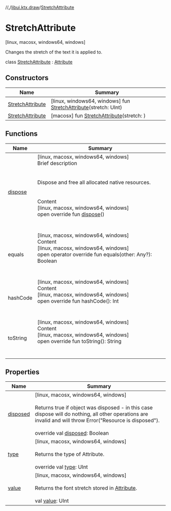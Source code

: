 //[.](../../index.md)/[libui.ktx.draw](../index.md)/[StretchAttribute](index.md)



# StretchAttribute  
 [linux, macosx, windows64, windows] 

Changes the stretch of the text it is applied to.

  
  
class [StretchAttribute](index.md) : [Attribute](../-attribute/index.md)   


## Constructors  
  
|  Name|  Summary| 
|---|---|
| [StretchAttribute](-stretch-attribute.md)|  [linux, windows64, windows] fun [StretchAttribute](-stretch-attribute.md)(stretch: UInt)   <br>
| [StretchAttribute](-stretch-attribute.md)|  [macosx] fun [StretchAttribute](-stretch-attribute.md)(stretch: <ERROR CLASS>)   <br>


## Functions  
  
|  Name|  Summary| 
|---|---|
| [dispose](../../libui.ktx/-disposable/dispose.md)| [linux, macosx, windows64, windows]  <br>Brief description  <br><br><br>Dispose and free all allocated native resources.<br><br>  <br>Content  <br>[linux, macosx, windows64, windows]  <br>open override fun [dispose](../../libui.ktx/-disposable/dispose.md)()  <br><br><br>
| equals| [linux, macosx, windows64, windows]  <br>Content  <br>[linux, macosx, windows64, windows]  <br>open operator override fun equals(other: Any?): Boolean  <br><br><br>
| hashCode| [linux, macosx, windows64, windows]  <br>Content  <br>[linux, macosx, windows64, windows]  <br>open override fun hashCode(): Int  <br><br><br>
| toString| [linux, macosx, windows64, windows]  <br>Content  <br>[linux, macosx, windows64, windows]  <br>open override fun toString(): String  <br><br><br>


## Properties  
  
|  Name|  Summary| 
|---|---|
| [disposed](index.md#libui.ktx.draw/StretchAttribute/disposed/#/PointingToDeclaration/)|  [linux, macosx, windows64, windows] <br><br>Returns true if object was disposed - in this case dispose will do nothing, all other operations are invalid and will throw Error("Resource is disposed").<br><br>override val [disposed](index.md#libui.ktx.draw/StretchAttribute/disposed/#/PointingToDeclaration/): Boolean   <br>
| [type](index.md#libui.ktx.draw/StretchAttribute/type/#/PointingToDeclaration/)|  [linux, macosx, windows64, windows] <br><br>Returns the type of Attribute.<br><br>override val [type](index.md#libui.ktx.draw/StretchAttribute/type/#/PointingToDeclaration/): UInt   <br>
| [value](index.md#libui.ktx.draw/StretchAttribute/value/#/PointingToDeclaration/)|  [linux, macosx, windows64, windows] <br><br>Returns the font stretch stored in [Attribute](../-attribute/index.md).<br><br>val [value](index.md#libui.ktx.draw/StretchAttribute/value/#/PointingToDeclaration/): UInt   <br>

